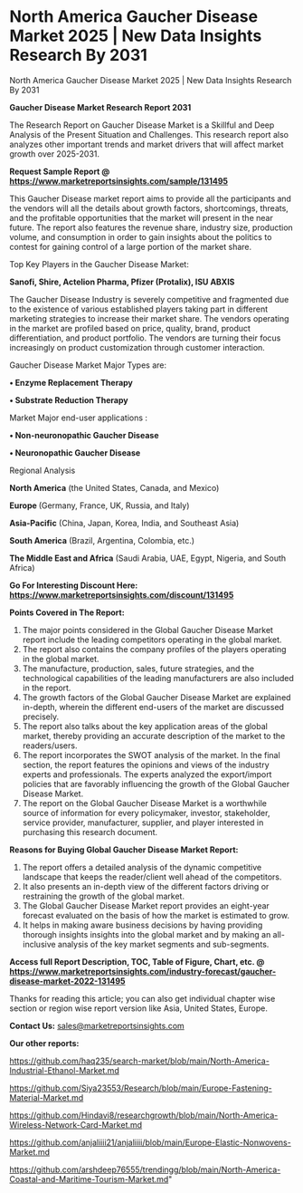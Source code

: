 # North America Gaucher Disease Market 2025 | New Data Insights Research By 2031
North America Gaucher Disease Market 2025 | New Data Insights Research By 2031

<strong>Gaucher Disease Market Research Report 2031</strong>

The Research Report on Gaucher Disease Market is a Skillful and Deep Analysis of the Present Situation and Challenges. This research report also analyzes other important trends and market drivers that will affect market growth over 2025-2031.

<strong>Request Sample Report @ <a href=https://www.marketreportsinsights.com/sample/131495>https://www.marketreportsinsights.com/sample/131495</a></strong>

This Gaucher Disease market report aims to provide all the participants and the vendors will all the details about growth factors, shortcomings, threats, and the profitable opportunities that the market will present in the near future. The report also features the revenue share, industry size, production volume, and consumption in order to gain insights about the politics to contest for gaining control of a large portion of the market share.

Top Key Players in the Gaucher Disease Market:

<strong>Sanofi, Shire, Actelion Pharma, Pfizer (Protalix), ISU ABXIS</strong>

The Gaucher Disease Industry is severely competitive and fragmented due to the existence of various established players taking part in different marketing strategies to increase their market share. The vendors operating in the market are profiled based on price, quality, brand, product differentiation, and product portfolio. The vendors are turning their focus increasingly on product customization through customer interaction.

Gaucher Disease Market Major Types are:

<strong>• Enzyme Replacement Therapy

• Substrate Reduction Therapy</strong>

Market Major end-user applications :

<strong>• Non-neuronopathic Gaucher Disease

• Neuronopathic Gaucher Disease</strong>

Regional Analysis

</u><strong><b>North America</b></strong> (the United States, Canada, and Mexico)

<strong><b>Europe </b></strong>(Germany, France, UK, Russia, and Italy)

<strong><b>Asia-Pacific</b></strong> (China, Japan, Korea, India, and Southeast Asia)

<strong><b>South America</b></strong> (Brazil, Argentina, Colombia, etc.)

<strong><b>The Middle East and Africa</b></strong> (Saudi Arabia, UAE, Egypt, Nigeria, and South Africa)

<strong>Go For Interesting Discount Here: <a href=https://www.marketreportsinsights.com/discount/131495>https://www.marketreportsinsights.com/discount/131495</a></strong>

<strong>Points Covered in The Report:</strong>
<ol>
  <li>The major points considered in the Global Gaucher Disease Market report include the leading competitors operating in the global market.</li>
  <li>The report also contains the company profiles of the players operating in the global market.</li>
  <li>The manufacture, production, sales, future strategies, and the technological capabilities of the leading manufacturers are also included in the report.</li>
  <li>The growth factors of the Global Gaucher Disease Market are explained in-depth, wherein the different end-users of the market are discussed precisely.</li>
  <li>The report also talks about the key application areas of the global market, thereby providing an accurate description of the market to the readers/users.</li>
  <li>The report incorporates the SWOT analysis of the market. In the final section, the report features the opinions and views of the industry experts and professionals. The experts analyzed the export/import policies that are favorably influencing the growth of the Global Gaucher Disease Market.</li>
  <li>The report on the Global Gaucher Disease Market is a worthwhile source of information for every policymaker, investor, stakeholder, service provider, manufacturer, supplier, and player interested in purchasing this research document.</li>
</ol>
<strong>Reasons for Buying Global Gaucher Disease Market Report:</strong>

<ol>
  <li>The report offers a detailed analysis of the dynamic competitive landscape that keeps the reader/client well ahead of the competitors.</li>
  <li>It also presents an in-depth view of the different factors driving or restraining the growth of the global market.</li>
  <li>The Global Gaucher Disease Market report provides an eight-year forecast evaluated on the basis of how the market is estimated to grow.</li>
  <li>It helps in making aware business decisions by having providing thorough insights insights into the global market and by making an all-inclusive analysis of the key market segments and sub-segments.</li>
</ol>
<strong>Access full Report Description, TOC, Table of Figure, Chart, etc. @ <a href=https://www.marketreportsinsights.com/industry-forecast/gaucher-disease-market-2022-131495>https://www.marketreportsinsights.com/industry-forecast/gaucher-disease-market-2022-131495</a></strong>


Thanks for reading this article; you can also get individual chapter wise section or region wise report version like Asia, United States, Europe.

<strong>Contact Us:</strong>
sales@marketreportsinsights.com

<strong>Our other reports:</strong>

<a href=https://github.com/haq235/search-market/blob/main/North-America-Industrial-Ethanol-Market.md>https://github.com/haq235/search-market/blob/main/North-America-Industrial-Ethanol-Market.md</a>

<a href=https://github.com/Siya23553/Research/blob/main/Europe-Fastening-Material-Market.md>https://github.com/Siya23553/Research/blob/main/Europe-Fastening-Material-Market.md</a>

<a href=https://github.com/Hindavi8/researchgrowth/blob/main/North-America-Wireless-Network-Card-Market.md>https://github.com/Hindavi8/researchgrowth/blob/main/North-America-Wireless-Network-Card-Market.md</a>

<a href=https://github.com/anjaliiii21/anjaliiii/blob/main/Europe-Elastic-Nonwovens-Market.md>https://github.com/anjaliiii21/anjaliiii/blob/main/Europe-Elastic-Nonwovens-Market.md</a>

<a href=https://github.com/arshdeep76555/trendingg/blob/main/North-America-Coastal-and-Maritime-Tourism-Market.md>https://github.com/arshdeep76555/trendingg/blob/main/North-America-Coastal-and-Maritime-Tourism-Market.md</a>"
